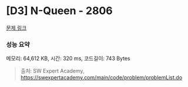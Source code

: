 # [D3] N-Queen - 2806 

[문제 링크](https://swexpertacademy.com/main/code/problem/problemDetail.do?contestProbId=AV7GKs06AU0DFAXB) 

### 성능 요약

메모리: 64,612 KB, 시간: 320 ms, 코드길이: 743 Bytes



> 출처: SW Expert Academy, https://swexpertacademy.com/main/code/problem/problemList.do